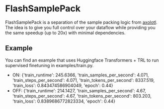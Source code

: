 # FlashSamplePack

FlashSamplePack is a separation of the sample packing logic from [axolotl](https://github.com/axolotl-ai-cloud/axolotl). The idea is to give you full control over your dataflow while providing you the same speedup (up to 20x) with minimal dependencies.

## Example

You can find an example that uses Huggingface Transformers + TRL to run supervised finetuning in examples/train.py.

- ON: {'train_runtime': 245.6366, 'train_samples_per_second': 4.071, 'train_steps_per_second': 4.071, 'train_tokens_per_second': 8337.519, 'train_loss': 0.843474586904049, 'epoch': 0.44}
- OFF: {'train_runtime': 214.1427, 'train_samples_per_second': 4.67, 'train_steps_per_second': 4.67, 'train_tokens_per_second': 803.203, 'train_loss': 0.8389686772823334, 'epoch': 0.44}
